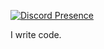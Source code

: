 [![Discord Presence](https://lanyard.cnrad.dev/api/669532371170623528)](https://discord.com/users/669532371170623528)

I write code.

